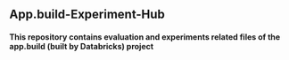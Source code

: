 ## App.build-Experiment-Hub
#### This repository contains evaluation and experiments related files of the app.build (built by Databricks) project
